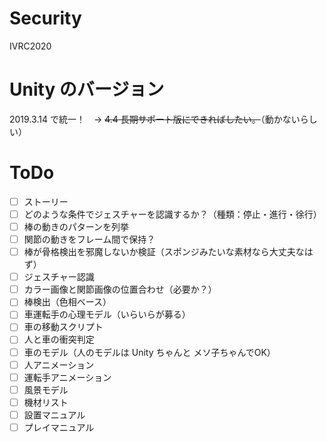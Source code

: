 # Security
IVRC2020

# Unity のバージョン
2019.3.14 で統一！　→ ~~4.4 長期サポート版にできればしたい。~~（動かないらしい）

# ToDo
- [ ] ストーリー
- [ ] どのような条件でジェスチャーを認識するか？（種類：停止・進行・徐行）
- [ ] 棒の動きのパターンを列挙
- [ ] 関節の動きをフレーム間で保持？
- [ ] 棒が骨格検出を邪魔しないか検証（スポンジみたいな素材なら大丈夫なはず）
- [ ] ジェスチャー認識
- [ ] カラー画像と関節画像の位置合わせ（必要か？）
- [ ] 棒検出（色相ベース）
- [ ] 車運転手の心理モデル（いらいらが募る）
- [ ] 車の移動スクリプト
- [ ] 人と車の衝突判定
- [ ] 車のモデル（人のモデルは Unity ちゃんと メソ子ちゃんでOK）
- [ ] 人アニメーション
- [ ] 運転手アニメーション
- [ ] 風景モデル
- [ ] 機材リスト
- [ ] 設置マニュアル
- [ ] プレイマニュアル
